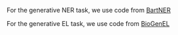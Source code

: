 For the generative NER task, we use code from [BartNER](https://github.com/yhcc/BARTNER.git)

For the generative EL task, we use code from [BioGenEL](git@github.com:Yuanhy1997/GenBioEL.git)